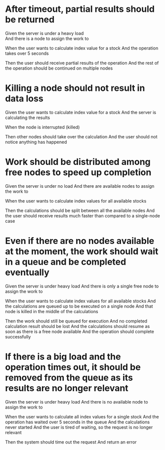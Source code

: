 
# After timeout, partial results should be returned
Given the server is under a heavy load  
And there is a node to assign the work to

When the user wants to calculate index value for a stock
And the operation takes over 5 seconds

Then the user should receive partial results of the operation 
And the rest of the operation should be continued on multiple nodes


# Killing a node should not result in data loss
Given the user wants to calculate index value for a stock
And the server is calculating the results

When the node is interrupted (killed)

Then other nodes should take over the calculation
And the user should not notice anything has happened


# Work should be distributed among free nodes to speed up completion
Given the server is under no load
And there are available nodes to assign the work to

When the user wants to calculate index values for all available stocks

Then the calculations should be split between all the available nodes
And the user should receive results much faster than compared to a single-node case


# Even if there are no nodes available at the moment, the work should wait in a queue and be completed eventually
Given the server is under heavy load
And there is only a single free node to assign the work to

When the user wants to calculate index values for all available stocks
And the calculations are queued up to be executed on a single node 
And that node is killed in the middle of the calculations

Then the work should still be queued for execution
And no completed calculation result should be lost
And the calculations should resume as soon as there is a free node available
And the operation should complete successfully


# If there is a big load and the operation times out, it should be removed from the queue as its results are no longer relevant
Given the server is under heavy load
And there is no available node to assign the work to

When the user wants to calculate all index values for a single stock
And the operation has waited over 5 seconds in the queue
And the calculations never started
And the user is tired of waiting, so the request is no longer relevant

Then the system should time out the request
And return an error 
